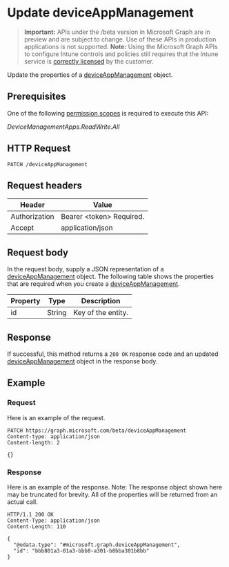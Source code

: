 ﻿# Update deviceAppManagement

> **Important:** APIs under the /beta version in Microsoft Graph are in preview and are subject to change. Use of these APIs in production applications is not supported.
> **Note:** Using the Microsoft Graph APIs to configure Intune controls and policies still requires that the Intune service is [correctly licensed](https://go.microsoft.com/fwlink/?linkid=839381) by the customer.

Update the properties of a [deviceAppManagement](../resources/intune_apps_deviceappmanagement.md) object.
## Prerequisites
One of the following [permission scopes](https://developer.microsoft.com/en-us/graph/docs/authorization/permission_scopes) is required to execute this API:

*DeviceManagementApps.ReadWrite.All*
## HTTP Request
<!-- {
  "blockType": "ignored"
}
-->
```http
PATCH /deviceAppManagement
```

## Request headers
|Header|Value|
|---|---|
|Authorization|Bearer &lt;token&gt; Required.|
|Accept|application/json|

## Request body
In the request body, supply a JSON representation of a [deviceAppManagement](../resources/intune_apps_deviceappmanagement.md) object.
The following table shows the properties that are required when you create a [deviceAppManagement](../resources/intune_apps_deviceappmanagement.md).

|Property|Type|Description|
|---|---|---|
|id|String|Key of the entity.|



## Response
If successful, this method returns a `200 OK` response code and an updated [deviceAppManagement](../resources/intune_apps_deviceappmanagement.md) object in the response body.

## Example
### Request
Here is an example of the request.
```http
PATCH https://graph.microsoft.com/beta/deviceAppManagement
Content-type: application/json
Content-length: 2

{}
```

### Response
Here is an example of the response. Note: The response object shown here may be truncated for brevity. All of the properties will be returned from an actual call.
```http
HTTP/1.1 200 OK
Content-Type: application/json
Content-Length: 110

{
  "@odata.type": "#microsoft.graph.deviceAppManagement",
  "id": "bbb801a3-01a3-bbb8-a301-b8bba301b8bb"
}
```



